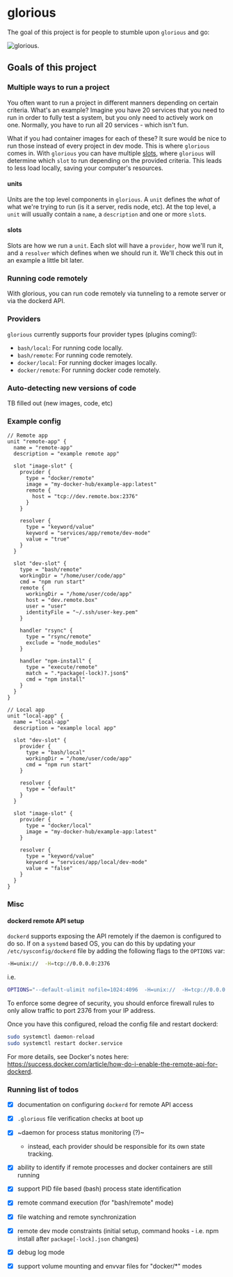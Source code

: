 # glorious

The goal of this project is for people to stumble upon `glorious` and go:

![glorious](https://media.giphy.com/media/yidUzHnBk32Um9aMMw/giphy.gif).

## Goals of this project

### Multiple ways to run a project

You often want to run a project in different manners depending on certain
criteria. What's an example? Imagine you have 20 services that you need to
run in order to fully test a system, but you only need to actively work on
one. Normally, you have to run all 20 services - which isn't fun.

What if you had container images for each of these? It sure would be nice to
run those instead of every project in dev mode. This is where `glorious` comes
in. With `glorious` you can have multiple [slots](./notes.md), where `glorious`
will determine which `slot` to run depending on the provided criteria. This
leads to less load locally, saving your computer's resources.

#### units

Units are the top level components in `glorious`. A `unit` defines the *what*
of what we're trying to run (is it a server, redis node, etc). At the top level,
a `unit` will usually contain a `name`, a `description` and one or more `slot`s.


#### slots

Slots are how we run a `unit`. Each slot will have a `provider`, how we'll run
it, and a `resolver` which defines when we should run it. We'll check this out
in an example a little bit later.


### Running code remotely
With glorious, you can run code remotely via tunneling to a remote server or
via the dockerd API.


### Providers

`glorious` currently supports four provider types (plugins coming!):

 - `bash/local`: For running code locally.
 - `bash/remote`: For running code remotely.
 - `docker/local`: For running docker images locally.
 - `docker/remote`: For running docker code remotely.

### Auto-detecting new versions of code
TB filled out (new images, code, etc)


### Example config

```hcl
// Remote app
unit "remote-app" {
  name = "remote-app"
  description = "example remote app"
  
  slot "image-slot" {
    provider {
      type = "docker/remote"
      image = "my-docker-hub/example-app:latest"
      remote {
        host = "tcp://dev.remote.box:2376"
      }
    }

    resolver {
      type = "keyword/value"
      keyword = "services/app/remote/dev-mode"
      value = "true"
    }
  }
  
  slot "dev-slot" {
    type = "bash/remote"
    workingDir = "/home/user/code/app"
    cmd = "npm run start"
    remote {
      workingDir = "/home/user/code/app"
      host = "dev.remote.box"
      user = "user"
      identityFile = "~/.ssh/user-key.pem"
    }

    handler "rsync" {
      type = "rsync/remote"
      exclude = "node_modules"
    }

    handler "npm-install" {
      type = "execute/remote"
      match = ".*package(-lock)?.json$"
      cmd = "npm install"
    }
  }
}

// Local app
unit "local-app" {
  name = "local-app"
  description = "example local app"

  slot "dev-slot" {
    provider {
      type = "bash/local"
      workingDir = "/home/user/code/app"
      cmd = "npm run start"
    }

    resolver {
      type = "default"
    }
  }

  slot "image-slot" {
    provider {
      type = "docker/local"
      image = "my-docker-hub/example-app:latest"
    }

    resolver {
      type = "keyword/value"
      keyword = "services/app/local/dev-mode"
      value = "false"
    }
  }
}
```

### Misc

#### dockerd remote API setup
`dockerd` supports exposing the API remotely if the daemon is configured to do
so. If on a `systemd` based OS, you can do this by updating your
`/etc/sysconfig/dockerd` file by adding the following flags to the `OPTIONS`
var:

```sh
-H=unix://  -H=tcp://0.0.0.0:2376
```

i.e.
```sh
OPTIONS="--default-ulimit nofile=1024:4096  -H=unix://  -H=tcp://0.0.0.0:2376"
```

To enforce some degree of security, you should enforce firewall rules to only
allow traffic to port 2376 from your IP address.

Once you have this configured, reload the config file and restart dockerd:

```sh
sudo systemctl daemon-reload
sudo systemctl restart docker.service
```

For more details, see Docker's notes here: https://success.docker.com/article/how-do-i-enable-the-remote-api-for-dockerd.

### Running list of todos

 - [x] documentation on configuring `dockerd` for remote API access
 - [x] `.glorious` file verification checks at boot up
 - [x] ~daemon for process status monitoring (?)~
   - instead, each provider should be responsible for its own state tracking.
 - [x] ability to identify if remote processes and docker containers are
       still running
 - [x] support PID file based (bash) process state identification
 - [x] remote command execution (for "bash/remote" mode)
 - [x] file watching and remote synchronization
 - [x] remote dev mode constraints (initial setup, command hooks - i.e. npm
       install after `package[-lock].json` changes)
 - [x] debug log mode
 - [x] support volume mounting and envvar files for "docker/*" modes


